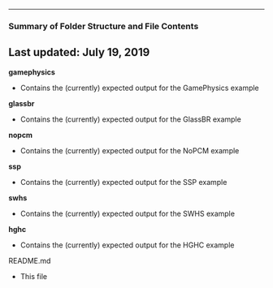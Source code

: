 --------------------------------------------------
### Summary of Folder Structure and File Contents
Last updated: July 19, 2019
--------------------------------------------------

**gamephysics**
  - Contains the (currently) expected output for the GamePhysics example

**glassbr**
  - Contains the (currently) expected output for the GlassBR example

**nopcm**
  - Contains the (currently) expected output for the NoPCM example

**ssp**
  - Contains the (currently) expected output for the SSP example

**swhs**
  - Contains the (currently) expected output for the SWHS example

**hghc**
  - Contains the (currently) expected output for the HGHC example

README.md
  - This file